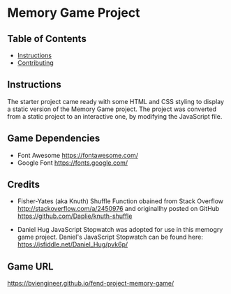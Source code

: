 # Memory Game Project

## Table of Contents

* [Instructions](#instructions)
* [Contributing](#contributing)

## Instructions

The starter project came ready with some HTML and CSS styling to display a static version of the Memory Game project. The project was converted from a static project to an interactive one, by modifying the JavaScript file.


## Game Dependencies
* Font Awesome https://fontawesome.com/
* Google Font https://fonts.google.com/

## Credits
* Fisher-Yates (aka Knuth) Shuffle Function obained from Stack Overflow http://stackoverflow.com/a/2450976 and originallhy posted on GitHub https://github.com/Daplie/knuth-shuffle

* Daniel Hug JavaScript Stopwatch was adopted for use in this memogry game project. Daniel's JavaScript Stopwatch can be found here: https://jsfiddle.net/Daniel_Hug/pvk6p/

## Game URL
https://bviengineer.github.io/fend-project-memory-game/
